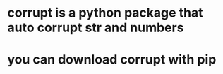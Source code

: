# corrupt is a python package that auto corrupt str and numbers
# you can download corrupt with pip 
